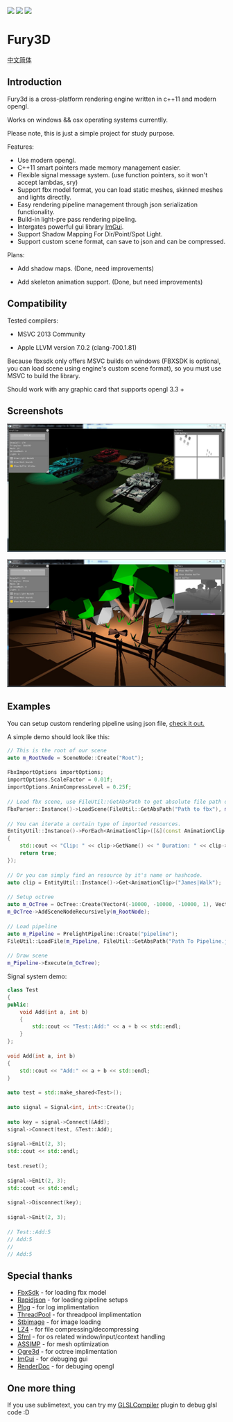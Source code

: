 ![](https://img.shields.io/badge/dev-v0.2.1-green.svg) ![](https://img.shields.io/badge/build-passing-green.svg) ![](https://img.shields.io/badge/license-MIT-blue.svg)

# Fury3D

[中文简体](README.ZH-CN.md)

## Introduction

Fury3d is a cross-platform rendering engine written in c++11 and modern opengl.

Works on windows && osx operating systems currentlly.

Please note, this is just a simple project for study purpose.

Features: 

* Use modern opengl.
* C++11 smart pointers made memory management easier.
* Flexible signal message system. (use function pointers, so it won't accept lambdas, sry)
* Support fbx model format, you can load static meshes, skinned meshes and lights directlly.
* Easy rendering pipeline management through json serialization functionality.
* Build-in light-pre pass rendering pipeling.
* Intergates powerful gui library [ImGui](https://github.com/ocornut/imgui).
* Support Shadow Mapping For Dir/Point/Spot Light.
* Support custom scene format, can save to json and can be compressed.

Plans:

* Add shadow maps. (Done, need improvements)

* Add skeleton animation support. (Done, but need improvements)

## Compatibility

Tested compilers: 

* MSVC 2013 Community

* Apple LLVM version 7.0.2 (clang-700.1.81)

Because fbxsdk only offers MSVC builds on windows (FBXSDK is optional, you can load scene using engine's custom scene format), so you must use MSVC to build the library.

Should work with any graphic card that supports opengl 3.3 +

## Screenshots

![Shadows](screenshots/1.jpg)

![PolyScene](screenshots/2.jpg)

## Examples

You can setup custom rendering pipeline using json file, [check it out.](https://github.com/sindney/fury3d/blob/master/examples/bin/Resource/Pipeline/DefferedLighting.json)

A simple demo should look like this: 

~~~~~~~~~~cpp
// This is the root of our scene
auto m_RootNode = SceneNode::Create("Root");

FbxImportOptions importOptions;
importOptions.ScaleFactor = 0.01f;
importOptions.AnimCompressLevel = 0.25f;

// Load fbx scene, use FileUtil::GetAbsPath to get absolute file path on osx.
FbxParser::Instance()->LoadScene(FileUtil::GetAbsPath("Path to fbx"), m_RootNode, importOptions);

// You can iterate a certain type of imported resources.
EntityUtil::Instance()->ForEach<AnimationClip>([&](const AnimationClip::Ptr &clip) -> bool
{
	std::cout << "Clip: " << clip->GetName() << " Duration: " << clip->GetDuration() << std::endl;
	return true;
});

// Or you can simply find an resource by it's name or hashcode.
auto clip = EntityUtil::Instance()->Get<AnimationClip>("James|Walk");

// Setup octree
auto m_OcTree = OcTree::Create(Vector4(-10000, -10000, -10000, 1), Vector4(10000, 10000, 10000, 1), 2);
m_OcTree->AddSceneNodeRecursively(m_RootNode);

// Load pipeline
auto m_Pipeline = PrelightPipeline::Create("pipeline");
FileUtil::LoadFile(m_Pipeline, FileUtil::GetAbsPath("Path To Pipeline.json"));

// Draw scene
m_Pipeline->Execute(m_OcTree);
~~~~~~~~~~

Signal system demo: 

~~~~~~~~~~cpp
class Test
{
public:
	void Add(int a, int b)
	{
		std::cout << "Test::Add:" << a + b << std::endl;
	}
};

void Add(int a, int b)
{
	std::cout << "Add:" << a + b << std::endl;
}

auto test = std::make_shared<Test>();

auto signal = Signal<int, int>::Create();

auto key = signal->Connect(&Add);
signal->Connect(test, &Test::Add);

signal->Emit(2, 3);
std::cout << std::endl;

test.reset();

signal->Emit(2, 3);
std::cout << std::endl;

signal->Disconnect(key);

signal->Emit(2, 3);

// Test::Add:5
// Add:5
// 
// Add:5
~~~~~~~~~~

## Special thanks

* [FbxSdk](http://www.autodesk.com/products/fbx/overview) - for loading fbx model
* [Rapidjson](https://github.com/miloyip/rapidjson) - for loading pipeline setups
* [Plog](https://github.com/SergiusTheBest/plog) - for log implimentation
* [ThreadPool](https://github.com/progschj/ThreadPool) - for threadpool implimentation
* [Stbimage](https://github.com/nothings/stb) - for image loading
* [LZ4](https://github.com/Cyan4973/lz4) - for file compressing/decompressing
* [Sfml](http://www.sfml-dev.org) - for os related window/input/context handling
* [ASSIMP](https://github.com/assimp/assimp) - for mesh optimization
* [Ogre3d](http://www.ogre3d.org) - for octree implimentation
* [ImGui](https://github.com/ocornut/imgui) - for debuging gui
* [RenderDoc](https://github.com/baldurk/renderdoc) - for debuging opengl

## One more thing

If you use sublimetext, you can try my [GLSLCompiler](https://github.com/sindney/GLSLCompiler) plugin to debug glsl code :D
